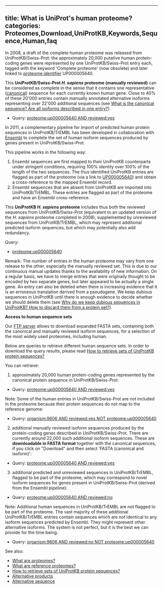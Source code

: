 
---
title: What is UniProt's human proteome?
categories: Proteomes,Download,UniProtKB,Keywords,Sequence,Human,faq
---

In 2008, a draft of the complete human proteome was released from UniProtKB/Swiss-Prot: the approximately 20,000 putative human protein-coding genes were represented by one UniProtKB/Swiss-Prot entry each, tagged with the keyword 'Complete proteome' (now obsolete) and later linked to [proteome identifier](http://www.uniprot.org/manual/proteome%5Fid) UP000005640.

This **UniProtKB/Swiss-Prot _H. sapiens_ proteome (manually reviewed)** can be considered as complete in the sense that it contains one representative ([canonical](http://www.uniprot.org/help/canonical%5Fand%5Fisoforms)) sequence for each currently known human gene. Close to 40% of these 20'000 entries contain manually annotated alternative isoforms representing over 22'000 additional sequences (see [What is the canonical sequence? Are all isoforms described in one entry?](http://www.uniprot.org/faq/30)).

*   Query: [proteome:up000005640 AND reviewed:yes](http://www.uniprot.org/uniprot/?query=reviewed%3Ayes+AND+proteome%3Aup000005640)

In 2011, a complementary pipeline for import of predicted human protein sequences in UniProtKB/TrEMBL has been developed in collaboration with [Ensembl](http://www.ensembl.org/) to complete the set of human isoform sequences produced by genes present in UniProtKB/Swiss-Prot.

This pipeline works in the following way:

1.  Ensembl sequences are first mapped to their UniProtKB counterparts under stringent conditions, requiring 100% identity over 100% of the length of the two sequences. The thus identified UniProtKB entries are flagged as part of the proteome (via a link to [UP000005640](http://www.uniprot.org/proteomes/up000005640)) and obtain a cross-reference to the mapped Ensembl record.
2.  Ensembl sequences that are absent from UniProtKB are imported into UniProtKB/TrEMBL. These entries are flagged as part of the proteome and have an Ensembl cross-reference.

This **UniProtKB _H. sapiens_ proteome** includes thus both the reviewed sequences from UniProtKB/Swiss-Prot (equivalent to an updated version of the _H. sapiens_ proteome completed in 2008), supplemented by unreviewed sequences from UniProtKB/TrEMBL, which may represent additional predicted isoform sequences, but which may potentially also add redundancy.

Query:

*   [proteome:up000005640](http://www.uniprot.org/uniprot/?query=proteome%3Aup000005640)

Remark: The number of entries in the human proteome may vary from one release to the other, especially the manually reviewed set. This is due to our continuous manual updates thanks to the availability of new information. On a regular basis, we have to merge entries that were originally thought to be encoded by two separate genes, but later appeared to be actually a single gene. An entry can also be deleted when there is increasing evidence that it is an erroneous translation derived from a pseudogene. We keep dubious sequences in UniProtKB until there is enough evidence to decide whether we should delete them (see [Why do we keep dubious sequences in UniProtKB? How to discard them from a protein set?](http://www.uniprot.org/faq/40)).

**Access to human sequence sets**

Our [FTP server](http://www.uniprot.org/downloads) allows to download expanded FASTA sets, containing both the canonical and manually reviewed isoform sequences, for a selection of the most widely used proteomes, including human.

Below are queries to retrieve different human sequence sets. In order to download the query results, please read [How to retrieve sets of UniProtKB protein sequences?](http://www.uniprot.org/faq/38)

You can retrieve:

1) approximately 20,000 human protein-coding genes represented by the canonical protein sequence in UniProtKB/Swiss-Prot:

*   Query: [proteome:up000005640 AND reviewed:yes](http://www.uniprot.org/uniprot/?query=reviewed%3Ayes+AND+proteome%3Aup000005640)

Note: Some of the human entries in UniProtKB/Swiss-Prot are not included in the proteome because their protein sequences do not map to the reference genome:

*   Query: [organism:9606 AND reviewed:yes NOT proteome:up000005640](http://www.uniprot.org/uniprot/?query=organism%3A9606+AND+reviewed%3Ayes+NOT+proteome%3Aup000005640)

2) additional manually reviewed isoform sequences produced by the protein-coding genes described in UniProtKB/Swiss-Prot. There are currently around 22,000 such additional isoform sequences. These are **downloadable in FASTA format** together with the canonical sequences, if you click on "Download" and then select 'FASTA (canonical and isoform)':

*   Query: [proteome:up000005640 AND reviewed:yes](http://www.uniprot.org/uniprot/?query=proteome:up000005640+AND+reviewed:yes%26format=fasta%26include=yes)

3) additional predicted and unreviewed sequences in UniProtKB/TrEMBL, flagged to be part of the proteome, which may correspond to novel isoform sequences for genes present in UniProtKB/Swiss-Prot (derived from the Ensembl pipeline):

*   Query: [proteome:up000005640 AND reviewed:no](http://www.uniprot.org/uniprot/?query=proteome:up000005640+AND+reviewed%3Ano)

Note: Additional human sequences in UniProtKB/TrEMBL are not flagged to be part of the proteome. The vast majority of these additional UniProtKB/TrEMBL entries contain sequences which are not identical to any isoform sequences predicted by Ensembl. They might represent other alternative isoforms. The system is not perfect, but it is the best we can provide for the time being.

*   Query: [organism:9606 AND reviewed:no NOT proteome:up000005640](http://www.uniprot.org/uniprot/?query=organism%3A9606+AND+reviewed%3Ano+NOT+proteome:up000005640)

See also:

*   [What are proteomes?](http://www.uniprot.org/faq/15)
*   [What are reference proteomes?](http://www.uniprot.org/faq/47)
*   [How to retrieve sets of UniProtKB protein sequences?](http://www.uniprot.org/faq/38)
*   [Alternative products](http://www.uniprot.org/manual/alternative%5Fproducts)
*   [Alternative sequence](http://www.uniprot.org/manual/var%5Fseq)
        
